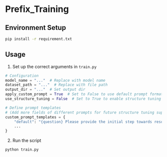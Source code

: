# Prefix_Training

## Environment Setup

```bash
pip install -r requirement.txt
```

## Usage

1. Set up the correct arguments in `train.py`

```python
# Configuration
model_name = "..."  # Replace with model name
dataset_path = "..."  # Replace with file path
output_dir = "..."  # Set output dir
apply_custom_prompt = True  # Set to False to use default prompt format
use_structure_tuning = False  # Set to True to enable structure tuning (future support)

# Define prompt templates
# (Add more fields of different prompts for future structure tuning support)
custom_prompt_templates = {
    "default": "{question} Please provide the initial step towards resolving the question. This step may serve as a foundation but might not encompass the entire solution.\n",
    ...
}

```

2. Run the script

```bash
python train.py
```
